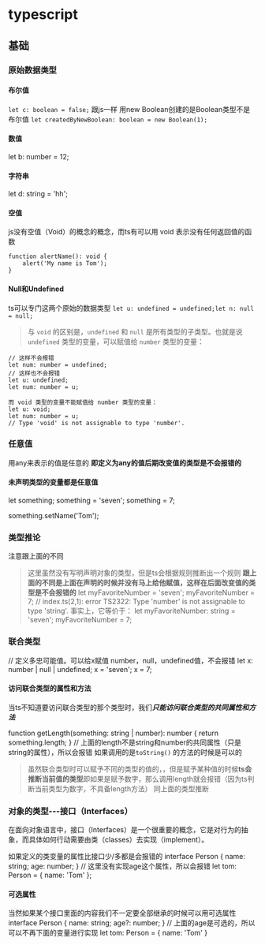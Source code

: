 # typescript

## 基础

### 原始数据类型

#### 布尔值

`let c: boolean = false;`
跟js一样 用new Boolean创建的是Boolean类型不是布尔值
`let createdByNewBoolean: boolean = new Boolean(1);`

#### 数值

let b: number = 12;

#### 字符串

let d: string = 'hh';

#### 空值

js没有空值（Void）的概念的概念，而ts有可以用 void 表示没有任何返回值的函数

```// 声明空的函数
function alertName(): void {
    alert('My name is Tom');
}
```

#### Null和Undefined

ts可以专门这两个原始的数据类型
`let u: undefined = undefined;let n: null = null;`
>与 `void` 的区别是，`undefined` 和 `null` 是所有类型的子类型。也就是说 `undefined` 类型的变量，可以赋值给 `number` 类型的变量：

``` // 如上面的说明 undefined和 void的区别
// 这样不会报错
let num: number = undefined;
// 这样也不会报错
let u: undefined;
let num: number = u;

而 void 类型的变量不能赋值给 number 类型的变量：
let u: void;
let num: number = u;
// Type 'void' is not assignable to type 'number'.
```

### 任意值

用any来表示的值是任意的
**即定义为any的值后期改变值的类型是不会报错的**

#### 未声明类型的变量都是任意值

let something;
something = 'seven';
something = 7;

something.setName('Tom');

### 类型推论

注意跟上面的不同

>这里虽然没有写明声明对象的类型，但是ts会根据规则推断出一个规则
**跟上面的不同是上面在声明的时候并没有马上给他赋值，这样在后面改变值的类型是不会报错的**
let myFavoriteNumber = 'seven';
myFavoriteNumber = 7;
// index.ts(2,1): error TS2322: Type 'number' is not assignable to type 'string'.
事实上，它等价于：
let myFavoriteNumber: string = 'seven';
myFavoriteNumber = 7;

### 联合类型

// 定义多忠可能值。可以给x赋值 number，null，undefined值，不会报错
let x: number | null | undefined;
x = 'seven';
x = 7;

#### 访问联合类型的属性和方法

当ts不知道要访问联合类型的那个类型时，我们***只能访问联合类型的共同属性和方法***

function getLength(something: string | number): number {
    return something.length;
}
// 上面的length不是string和number的共同属性（只是string的属性），所以会报错
如果调用的是`toString()` 的方法的时候是可以的

> 虽然联合类型时可以赋予不同的类型的值的，，但是赋予某种值的时候**ts会推断当前值的类型**即如果是赋予数字，那么调用length就会报错（因为ts判断当前类型为数字，不具备length方法）
同上面的类型推断

### 对象的类型---接口（Interfaces）

在面向对象语言中，接口（Interfaces）是一个很重要的概念，它是对行为的抽象，而具体如何行动需要由类（classes）去实现（implement）。

如果定义的类变量的属性比接口少/多都是会报错的
interface Person {
    name: string;
    age: number;
}
// 这里没有实现age这个属性，所以会报错
let tom: Person = {
    name: 'Tom'
};

#### 可选属性

当然如果某个接口里面的内容我们不一定要全部继承的时候可以用可选属性
interface Person {
    name: string;
    age?: number;
}
// 上面的age是可选的，所以可以不再下面的变量进行实现
let tom: Person = {
    name: 'Tom'
}